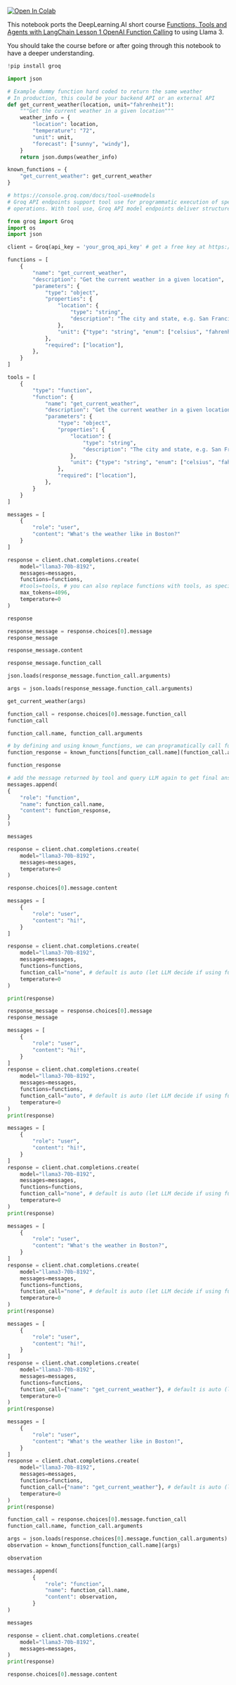 <a href="https://colab.research.google.com/github/meta-llama/llama-recipes/blob/main/recipes/quickstart/agents/dlai/Functions_Tools_and_Agents_with_LangChain_L1_Function_Calling.ipynb" target="_parent"><img src="https://colab.research.google.com/assets/colab-badge.svg" alt="Open In Colab"/></a>

This notebook ports the DeepLearning.AI short course [Functions, Tools and Agents with LangChain Lesson 1 OpenAI Function Calling](https://learn.deeplearning.ai/courses/functions-tools-agents-langchain/lesson/2/openai-function-calling) to using Llama 3. 

You should take the course before or after going through this notebook to have a deeper understanding.


```python
!pip install groq
```


```python
import json

# Example dummy function hard coded to return the same weather
# In production, this could be your backend API or an external API
def get_current_weather(location, unit="fahrenheit"):
    """Get the current weather in a given location"""
    weather_info = {
        "location": location,
        "temperature": "72",
        "unit": unit,
        "forecast": ["sunny", "windy"],
    }
    return json.dumps(weather_info)

known_functions = {
    "get_current_weather": get_current_weather
}
```


```python
# https://console.groq.com/docs/tool-use#models
# Groq API endpoints support tool use for programmatic execution of specified operations through requests with explicitly defined 
# operations. With tool use, Groq API model endpoints deliver structured JSON output that can be used to directly invoke functions.

from groq import Groq
import os
import json

client = Groq(api_key = 'your_groq_api_key' # get a free key at https://console.groq.com/keys')
```


```python
functions = [
    {
        "name": "get_current_weather",
        "description": "Get the current weather in a given location",
        "parameters": {
            "type": "object",
            "properties": {
                "location": {
                    "type": "string",
                    "description": "The city and state, e.g. San Francisco, CA",
                },
                "unit": {"type": "string", "enum": ["celsius", "fahrenheit"]},
            },
            "required": ["location"],
        },
    }
]

tools = [
    {
        "type": "function",
        "function": {
            "name": "get_current_weather",
            "description": "Get the current weather in a given location",
            "parameters": {
                "type": "object",
                "properties": {
                    "location": {
                        "type": "string",
                        "description": "The city and state, e.g. San Francisco, CA",
                    },
                    "unit": {"type": "string", "enum": ["celsius", "fahrenheit"]},
                },
                "required": ["location"],
            },
        }
    }
]
```


```python
messages = [
    {
        "role": "user",
        "content": "What's the weather like in Boston?"
    }
]
```


```python
response = client.chat.completions.create(
    model="llama3-70b-8192",
    messages=messages,
    functions=functions,
    #tools=tools, # you can also replace functions with tools, as specified in https://console.groq.com/docs/tool-use 
    max_tokens=4096, 
    temperature=0
)
```


```python
response
```


```python
response_message = response.choices[0].message
response_message
```


```python
response_message.content
```


```python
response_message.function_call
```


```python
json.loads(response_message.function_call.arguments)
```


```python
args = json.loads(response_message.function_call.arguments)
```


```python
get_current_weather(args)
```


```python
function_call = response.choices[0].message.function_call
function_call
```


```python
function_call.name, function_call.arguments
```


```python
# by defining and using known_functions, we can programatically call function
function_response = known_functions[function_call.name](function_call.arguments)
```


```python
function_response
```


```python
# add the message returned by tool and query LLM again to get final answer
messages.append(
{
    "role": "function",
    "name": function_call.name,
    "content": function_response,
}
)
```


```python
messages
```


```python
response = client.chat.completions.create(
    model="llama3-70b-8192",
    messages=messages,
    temperature=0
)

response.choices[0].message.content
```


```python
messages = [
    {
        "role": "user",
        "content": "hi!",
    }
]
```


```python
response = client.chat.completions.create(
    model="llama3-70b-8192",
    messages=messages,
    functions=functions,
    function_call="none", # default is auto (let LLM decide if using function call or not. can also be none, or a dict {{"name": "func_name"}
    temperature=0
)
```


```python
print(response)
```


```python
response_message = response.choices[0].message
response_message
```


```python
messages = [
    {
        "role": "user",
        "content": "hi!",
    }
]
response = client.chat.completions.create(
    model="llama3-70b-8192",
    messages=messages,
    functions=functions,
    function_call="auto", # default is auto (let LLM decide if using function call or not. can also be none, or a dict {{"name": "func_name"}
    temperature=0
)
print(response)
```


```python
messages = [
    {
        "role": "user",
        "content": "hi!",
    }
]
response = client.chat.completions.create(
    model="llama3-70b-8192",
    messages=messages,
    functions=functions,
    function_call="none", # default is auto (let LLM decide if using function call or not. can also be none, or a dict {{"name": "func_name"}
    temperature=0
)
print(response)
```


```python
messages = [
    {
        "role": "user",
        "content": "What's the weather in Boston?",
    }
]
response = client.chat.completions.create(
    model="llama3-70b-8192",
    messages=messages,
    functions=functions,
    function_call="none", # default is auto (let LLM decide if using function call or not. can also be none, or a dict {{"name": "func_name"}
    temperature=0
)
print(response)
```


```python
messages = [
    {
        "role": "user",
        "content": "hi!",
    }
]
response = client.chat.completions.create(
    model="llama3-70b-8192",
    messages=messages,
    functions=functions,
    function_call={"name": "get_current_weather"}, # default is auto (let LLM decide if using function call or not. can also be none, or a dict {{"name": "func_name"}
    temperature=0
)
print(response)
```


```python
messages = [
    {
        "role": "user",
        "content": "What's the weather like in Boston!",
    }
]
response = client.chat.completions.create(
    model="llama3-70b-8192",
    messages=messages,
    functions=functions,
    function_call={"name": "get_current_weather"}, # default is auto (let LLM decide if using function call or not. can also be none, or a dict {{"name": "func_name"}
    temperature=0
)
print(response)
```


```python
function_call = response.choices[0].message.function_call
function_call.name, function_call.arguments
```


```python
args = json.loads(response.choices[0].message.function_call.arguments)
observation = known_functions[function_call.name](args)
```


```python
observation
```


```python
messages.append(
        {
            "role": "function",
            "name": function_call.name,
            "content": observation,
        }
)
```


```python
messages
```


```python
response = client.chat.completions.create(
    model="llama3-70b-8192",
    messages=messages,
)
print(response)
```


```python
response.choices[0].message.content
```
